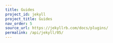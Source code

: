 ```yaml
---
title: Guides
project_id: jekyll
project_title: Guides
nav_order: 5
source_url: https://jekyllrb.com/docs/plugins/
permalink: /api/jekyll/05/
---
```

